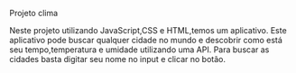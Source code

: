 Projeto clima

Neste projeto utilizando JavaScript,CSS e HTML,temos um aplicativo.
Este aplicativo pode buscar qualquer cidade no mundo e
descobrir como está seu tempo,temperatura e umidade utilizando uma API. Para buscar as cidades basta digitar seu nome no input e clicar no botão.
 
